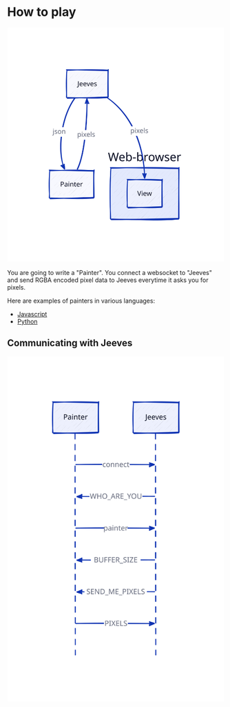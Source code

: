 # How to play

![System overview](docs/overview.svg)

You are going to write a "Painter". You connect a websocket to "Jeeves" and send RGBA encoded pixel data to Jeeves everytime it asks you for pixels.

Here are examples of painters in various languages:

* [Javascript](https://github.com/MaybeJustJames/Jeeves/blob/main/examples/javascript/painter.js)
* [Python](https://github.com/MaybeJustJames/Jeeves/blob/main/examples/python/painter.py)

## Communicating with Jeeves

![Communication sequence diagram](docs/sequence.svg)
